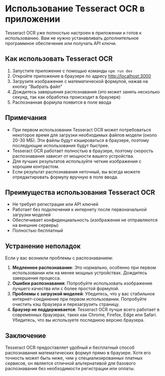 # Использование Tesseract OCR в приложении

Tesseract OCR уже полностью настроен в приложении и готов к использованию. Вам не нужно устанавливать дополнительное программное обеспечение или получать API ключи.

## Как использовать Tesseract OCR

1. Запустите приложение с помощью команды `npm run dev`
2. Откройте приложение в браузере по адресу [http://localhost:3000](http://localhost:3000)
3. Загрузите изображение с математической формулой, нажав на кнопку "Выбрать файл"
4. Дождитесь завершения распознавания (это может занять несколько секунд, так как обработка происходит в браузере)
5. Распознанная формула появится в поле ввода

## Примечания

- При первом использовании Tesseract OCR может потребоваться некоторое время для загрузки необходимых файлов модели (около 20-30 МБ). Эти файлы будут кэшироваться в браузере, поэтому последующие использования будут быстрее.
- Tesseract OCR работает полностью в браузере, поэтому скорость распознавания зависит от мощности вашего устройства.
- Для лучших результатов используйте четкие изображения с хорошим контрастом.
- Если результат распознавания неточный, вы всегда можете отредактировать формулу вручную в поле ввода.

## Преимущества использования Tesseract OCR

- Не требует регистрации или API ключей
- Работает без подключения к интернету после первоначальной загрузки моделей
- Обеспечивает конфиденциальность (изображения не отправляются на внешние серверы)
- Полностью бесплатный

## Устранение неполадок

Если у вас возникли проблемы с распознаванием:

1. **Медленное распознавание**: Это нормально, особенно при первом использовании или на менее мощных устройствах. Дождитесь завершения процесса.
2. **Ошибки распознавания**: Попробуйте использовать изображение лучшего качества или с более простой формулой.
3. **Проблемы с загрузкой моделей**: Убедитесь, что у вас стабильное интернет-соединение при первом использовании. Попробуйте очистить кэш браузера и перезагрузить страницу.
4. **Браузер не поддерживается**: Tesseract OCR лучше всего работает в современных браузерах, таких как Chrome, Firefox, Edge или Safari. Убедитесь, что вы используете последнюю версию браузера.

## Заключение

Tesseract OCR предоставляет удобный и бесплатный способ распознавания математических формул прямо в браузере. Хотя его точность может быть ниже, чем у специализированных платных сервисов, он является отличной альтернативой для базового распознавания без необходимости регистрации или оплаты.
